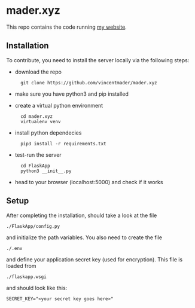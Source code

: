 # mader.xyz

This repo contains the code running [my website](mader.xyz).

## Installation

To contribute, you need to install the server locally via the following steps:

- download the repo

        git clone https://github.com/vincentmader/mader.xyz

- make sure you have python3 and pip installed

- create a virtual python environment 

        cd mader.xyz
        virtualenv venv

- install python dependecies

        pip3 install -r requirements.txt

- test-run the server

        cd FlaskApp
        python3 __init__.py

- head to your browser (localhost:5000) and check if it works

## Setup

After completing the installation, should take a look at the file

    ./FlaskApp/config.py
    
and initialize the path variables. You also need to create the file

    ./.env

and define your application secret key (used for encryption). 
This file is loaded from 

    ./flaskapp.wsgi

and should look like this:

    SECRET_KEY="<your secret key goes here>"
    

